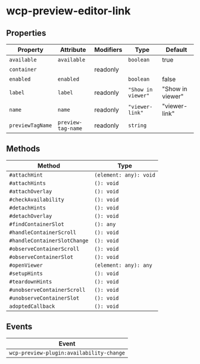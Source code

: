 # wcp-preview-editor-link

## Properties

| Property         | Attribute          | Modifiers | Type               | Default          |
|------------------|--------------------|-----------|--------------------|------------------|
| `available`      | `available`        |           | `boolean`          | true             |
| `container`      |                    | readonly  |                    |                  |
| `enabled`        | `enabled`          |           | `boolean`          | false            |
| `label`          | `label`            | readonly  | `"Show in viewer"` | "Show in viewer" |
| `name`           | `name`             | readonly  | `"viewer-link"`    | "viewer-link"    |
| `previewTagName` | `preview-tag-name` | readonly  | `string`           |                  |

## Methods

| Method                       | Type                   |
|------------------------------|------------------------|
| `#attachHint`                | `(element: any): void` |
| `#attachHints`               | `(): void`             |
| `#attachOverlay`             | `(): void`             |
| `#checkAvailability`         | `(): void`             |
| `#detachHints`               | `(): void`             |
| `#detachOverlay`             | `(): void`             |
| `#findContainerSlot`         | `(): any`              |
| `#handleContainerScroll`     | `(): void`             |
| `#handleContainerSlotChange` | `(): void`             |
| `#observeContainerScroll`    | `(): void`             |
| `#observeContainerSlot`      | `(): void`             |
| `#openViewer`                | `(element: any): any`  |
| `#setupHints`                | `(): void`             |
| `#teardownHints`             | `(): void`             |
| `#unobserveContainerScroll`  | `(): void`             |
| `#unobserveContainerSlot`    | `(): void`             |
| `adoptedCallback`            | `(): void`             |

## Events

| Event                                    |
|------------------------------------------|
| `wcp-preview-plugin:availability-change` |
